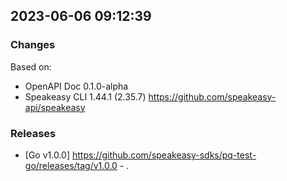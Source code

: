 

## 2023-06-06 09:12:39
### Changes
Based on:
- OpenAPI Doc 0.1.0-alpha 
- Speakeasy CLI 1.44.1 (2.35.7) https://github.com/speakeasy-api/speakeasy
### Releases
- [Go v1.0.0] https://github.com/speakeasy-sdks/pq-test-go/releases/tag/v1.0.0 - .